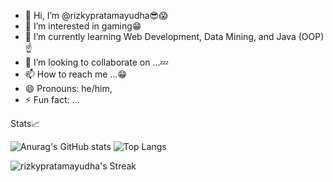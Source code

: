 - 👋 Hi, I’m @rizkypratamayudha😎😱
- 👀 I’m interested in gaming😁
- 🌱 I’m currently learning Web Development, Data Mining, and Java (OOP)☝️
- 💞️ I’m looking to collaborate on ...💤
- 📫 How to reach me ...😁
- 😄 Pronouns: he/him,
- ⚡ Fun fact: ...

Stats📈


![Anurag's GitHub stats](https://github-readme-stats.vercel.app/api?username=rizkypratamayudha&show_icons=true&theme=radical)                ![Top Langs](https://github-readme-stats.vercel.app/api/top-langs/?username=rizkypratamayudha&layout=compact&show_icons=true&theme=radical)

![rizkypratamayudha's Streak](https://github-readme-streak-stats.herokuapp.com/?user=rizkypratamayudha&theme=radical&hide_border=false)
